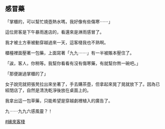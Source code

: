 

## 感冒藥

「掌櫃的，可以幫忙燒壺熱水嗎，我好像有些傷寒⋯⋯」

這位房客是下午暴雨進店的，看還來是淋雨感冒了。

我才被土方車被動穿越過來一天，這客棧我也不熟啊。

櫃檯裡面壓著一包藥，上面寫著「九九⋯⋯」有一半被賬本壓住了。

「誒，客人，你稍等。我幫你看看有沒有傷寒藥，有就幫你熬一碗吧。」

「那便謝過掌櫃的了」

女子說完就把張凳拉出來坐著了，手去購茶壺，但拿起來晃了晃就放下了。因為已經閉店了，自然是清洗乾淨後放在桌面上的。

我拿出這一包草藥，只能希望是穿越劇裡植入的廣告了。

九⋯⋯九九六感風靈？！

[#緣來客棧](緣來客棧.html)